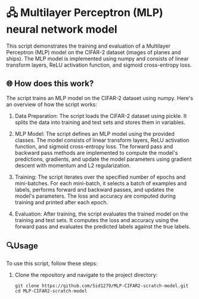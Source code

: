 # 🖧 Multilayer Perceptron (MLP) neural network model 

This script demonstrates the training and evaluation of a Multilayer Perceptron (MLP) model on the CIFAR-2 dataset (images of planes and ships). The MLP model is implemented using numpy and consists of linear transform layers, ReLU activation function, and sigmoid cross-entropy loss.

## 🌐 How does this work?

The script trains an MLP model on the CIFAR-2 dataset using numpy. Here's an overview of how the script works:

1. Data Preparation: The script loads the CIFAR-2 dataset using pickle. It splits the data into training and test sets and stores them in variables.

2. MLP Model: The script defines an MLP model using the provided classes. The model consists of linear transform layers, ReLU activation function, and sigmoid cross-entropy loss. The forward pass and backward pass methods are implemented to compute the model's predictions, gradients, and update the model parameters using gradient descent with momentum and L2 regularization.

3. Training: The script iterates over the specified number of epochs and mini-batches. For each mini-batch, it selects a batch of examples and labels, performs forward and backward passes, and updates the model's parameters. The loss and accuracy are computed during training and printed after each epoch.

4. Evaluation: After training, the script evaluates the trained model on the training and test sets. It computes the loss and accuracy using the forward pass and evaluates the predicted labels against the true labels.

## 🔍Usage

To use this script, follow these steps:

1. Clone the repository and navigate to the project directory:
   ```shell
   git clone https://github.com/Sid1279/MLP-CIFAR2-scratch-model.git
   cd MLP-CIFAR2-scratch-model
   ```

